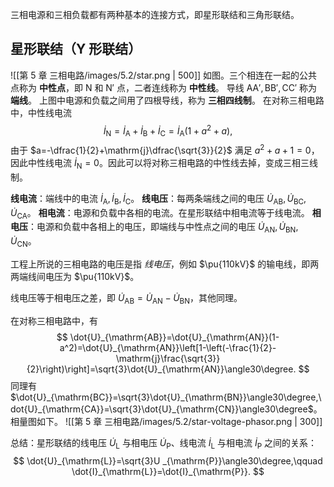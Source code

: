 三相电源和三相负载都有两种基本的连接方式，即星形联结和三角形联结。
## 星形联结（Y 形联结）
![[第 5 章 三相电路/images/5.2/star.png | 500]]
如图。三个相连在一起的公共点称为 **中性点**，即 $\mathrm{N}$ 和 $\mathrm{N}'$ 点，二者连线称为 **中性线**。
导线 $\mathrm{AA',BB',CC'}$ 称为 **端线**。
上图中电源和负载之间用了四根导线，称为 **三相四线制**。
在对称三相电路中，中性线电流 $$ \dot{I}_{\mathrm{N}}=\dot{I}_{\mathrm{A}}+\dot{I}_{\mathrm{B}}+\dot{I}_{\mathrm{C}}=\dot{I}_{\mathrm{A}}(1+a^2+a), $$由于 $a=-\dfrac{1}{2}+\mathrm{j}\dfrac{\sqrt{3}}{2}$ 满足 $a^2+a+1=0$，因此中性线电流 $\dot{I}_{\mathrm{N}}=0$。因此可以将对称三相电路的中性线去掉，变成三相三线制。

**线电流**：端线中的电流 $\dot{I}_{\mathrm{A}},\dot{I}_{\mathrm{B}},\dot{I}_{\mathrm{C}}$。
**线电压**：每两条端线之间的电压 $\dot{U}_{\mathrm{AB}},\dot{U}_{\mathrm{BC}},\dot{U}_{\mathrm{CA}}$。
**相电流**：电源和负载中各相的电流。在星形联结中相电流等于线电流。
**相电压**：电源和负载中各相上的电压，即端线与中性点之间的电压 $\dot{U}_{\mathrm{AN}},\dot{U}_{\mathrm{BN}},\dot{U}_{\mathrm{CN}}$。

工程上所说的三相电路的电压是指 *线电压*，例如 $\pu{110kV}$ 的输电线，即两两端线间电压为 $\pu{110kV}$。

线电压等于相电压之差，即 $\dot{U}_{\mathrm{AB}}=\dot{U}_{\mathrm{AN}}-\dot{U}_{\mathrm{BN}}$，其他同理。

在对称三相电路中，有 $$ \dot{U}_{\mathrm{AB}}=\dot{U}_{\mathrm{AN}}(1-a^2)=\dot{U}_{\mathrm{AN}}\left[1-\left(-\frac{1}{2}-\mathrm{j}\frac{\sqrt{3}}{2}\right)\right]=\sqrt{3}\dot{U}_{\mathrm{AN}}\angle30\degree. $$同理有 $\dot{U}_{\mathrm{BC}}=\sqrt{3}\dot{U}_{\mathrm{BN}}\angle30\degree,\dot{U}_{\mathrm{CA}}=\sqrt{3}\dot{U}_{\mathrm{CN}}\angle30\degree$。相量图如下。
![[第 5 章 三相电路/images/5.2/star-voltage-phasor.png | 300]]

总结：星形联结的线电压 $\dot{U}_{\mathrm{L}}$ 与相电压 $\dot{U}_{\mathrm{P}}$、线电流 $\dot{I}_{\mathrm{L}}$ 与相电流 $\dot{I}_{\mathrm{P}}$ 之间的关系：$$ \dot{U}_{\mathrm{L}}=\sqrt{3}U _{\mathrm{P}}\angle30\degree,\qquad \dot{I}_{\mathrm{L}}=\dot{I}_{\mathrm{P}}. $$